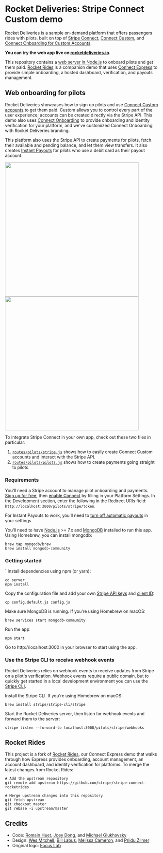 # Rocket Deliveries: Stripe Connect Custom demo

Rocket Deliveries is a sample on-demand platform that offers passengers rides with pilots, built on top of [Stripe Connect](https://stripe.com/connect), [Connect Custom](https://stripe.com/connect/custom), and [Connect Onboarding for Custom Accounts](https://stripe.com/docs/connect/connect-onboarding).

**You can try the web app live on [rocketdeliveries.io](https://rocketdeliveries.io).**

This repository contains a [web server in Node.js](#web-onboarding-for-pilots) to onboard pilots and get them paid. [Rocket Rides](https://github.com/stripe/stripe-connect-rocketrides) is a companion demo that uses [Connect Express](https://stripe.com/connect/express) to provide simple onboarding, a hosted dashboard, verification, and payouts management.

## Web onboarding for pilots

Rocket Deliveries showcases how to sign up pilots and use [Connect Custom accounts](https://stripe.com/connect/account-types) to get them paid. Custom allows you to control every part of the user experience; accounts can be created directly via the Stripe API. This demo also uses [Connect Onboarding]((https://stripe.com/docs/connect/connect-onboarding)) to provide onboarding and identity verification for your platform, and we've customized Connect Onboarding with Rocket Deliveries branding.

This platform also uses the Stripe API to create payments for pilots, fetch their available and pending balance, and let them view transfers. It also creates [Instant Payouts](https://stripe.com/docs/connect/payouts#instant-payouts) for pilots who use a debit card as their payout account.

<img src="public/images/screenshots/rocketdeliveries-home.png" width="440"><img src="public/images/screenshots/rocketdeliveries-connect-onboarding.png" width="440">

To integrate Stripe Connect in your own app, check out these two files in particular:
1. [`routes/pilots/stripe.js`](routes/pilots/stripe.js) shows how to easily create Connect Custom accounts and interact with the Stripe API.
2. [`routes/pilots/pilots.js`](routes/pilots/pilots.js) shows how to create payments going straight to pilots.

### Requirements

You'll need a Stripe account to manage pilot onboarding and payments. [Sign up for free](https://dashboard.stripe.com/register), then [enable Connect](https://dashboard.stripe.com/account/applications/settings) by filling in your Platform Settings. In the Development section, enter the following in the Redirect URIs field: `http://localhost:3000/pilots/stripe/token`.

For Instant Payouts to work, you'll need to [turn off automatic payouts](https://dashboard.stripe.com/account/payouts) in your settings.

You'll need to have [Node.js](http://nodejs.org) >= 7.x and [MongoDB](http://mongodb.org) installed to run this app. Using Homebrew, you can install mongodb:

    brew tap mongodb/brew
    brew install mongodb-community

### Getting started
`
Install dependencies using npm (or yarn):

    cd server
    npm install

Copy the configuration file and add your own [Stripe API keys](https://dashboard.stripe.com/account/apikeys) and [client ID](https://dashboard.stripe.com/account/applications/settings):

    cp config.default.js config.js

Make sure MongoDB is running. If you're using Homebrew on macOS:

    brew services start mongodb-community

Run the app:

    npm start

Go to http://localhost:3000 in your browser to start using the app.

### Use the Stripe CLI to receive webhook events

Rocket Deliveries relies on webhook events to receive updates from Stripe on a pilot's verification. Webhook events require a public domain, but to quickly get started in a local development environment you can use the [Stripe CLI](https://github.com/stripe/stripe-cli).

Install the Stripe CLI. If you're using Homebrew on macOS:

    brew install stripe/stripe-cli/stripe

Start the Rocket Deliveries server, then listen for webhook events and forward them to the server:

    stripe listen --forward-to localhost:3000/pilots/stripe/webhooks

## Rocket Rides

This project is a fork of [Rocket Rides](https://github.com/stripe/stripe-connect-rocketrides), our Connect Express demo that walks through how Express provides onboarding, account management, an account dashboard, and identity verification for platforms. To merge the latest changes from Rocket Rides:

```
# Add the upstream repository
git remote add upstream https://github.com/stripe/stripe-connect-rocketrides

# Merge upstream changes into this repository
git fetch upstream
git checkout master
git rebase -i upstream/master
```

## Credits

* Code: [Romain Huet](https://twitter.com/romainhuet), [Joey Dong](https://twitter.com/joeydong_), and [Michael Glukhovsky](https://twitter.com/mglukhovsky)
* Design: [Wes Mitchell](https://wes.ly/), [Bill Labus](https://twitter.com/billlabus), [Melissa Cameron](https://twitter.com/melissacameron_), and [Priidu Zilmer](https://zilmer.com/)
* Original logo: [Focus Lab](https://thenounproject.com/term/comet/547848/)
